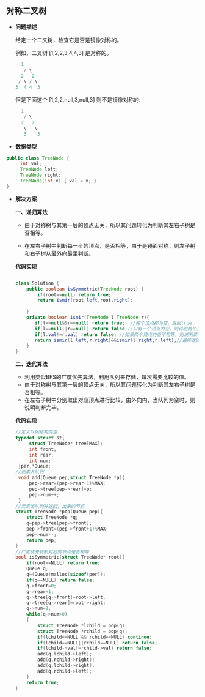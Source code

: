 ## 对称二叉树

- **问题描述**

  给定一个二叉树，检查它是否是镜像对称的。

  例如，二叉树 [1,2,2,3,4,4,3] 是对称的。

  ```c
  	1
     / \
    2   2
   / \ / \
  3  4 4  3
  ```

  但是下面这个 [1,2,2,null,3,null,3] 则不是镜像对称的:

  ```c
  	1
     / \
    2   2
     \   \
     3    3
  ```

- **数据类型**

```java
public class TreeNode {
     int val;
     TreeNode left;
     TreeNode right;
     TreeNode(int x) { val = x; }
}
```

- **解决方案**

  **一、递归算法**

  - 由于对称树与其第一层的顶点无关，所以其问题转化为判断其左右子树是否相等。

  - 在左右子树中判断每一步的顶点，是否相等，由于是镜面对称，则左子树和右子树从最外向最里判断。

  **代码实现**

  ```java
  
  class Solution {
      public boolean isSymmetric(TreeNode root) {
          if(root==null) return true;
          return ismir(root.left,root.right);
          
      }
      private boolean ismir(TreeNode l,TreeNode r){
         if(l==null&&r==null) return true;	//两个顶点都为空，返回true
         if(l==null||r==null) return false;//只有一个顶点为空，则说明两个顶点不一样，返回false
         if(l.val!=r.val) return false;	//如果两个顶点的值不相等，则说明其不对称返回false
         return ismir(l.left,r.right)&&ismir(l.right,r.left);//最终返回左子树和右子树是否相等
      }
  }
  ```

  **二、迭代算法**

  - 利用类似BFS的广度优先算法，利用队列来存储，每次需要比较的值。
  - 由于对称树与其第一层的顶点无关，所以其问题转化为判断其左右子树是否相等。
  - 在左右子树中分别取出对应顶点进行比较，由外向内，当队列为空时，则说明判断完毕。

  **代码实现**

  ```c
  //定义队列结构类型 
  typedef struct st{
       struct TreeNode* tree[MAX];
       int front;
       int rear;
       int num;
   }per,*Queue;
  //元素入队列
   void add(Queue pep,struct TreeNode *p){
       pep->rear=(pep->rear+1)%MAX;
       pep->tree[pep->rear]=p;
       pep->num++;
   }
  //元素出队列并返回，出来的节点
  struct TreeNode *pop(Queue pep){
      struct TreeNode *q;
      q=pep->tree[pep->front];
      pep->front=(pep->front+1)%MAX;
      pep->num--;
      return pep;
  }
  //广度优先判断对应的节点是否相等
  bool isSymmetric(struct TreeNode* root){
      if(root==NULL) return true;
      Queue q;
      q=(Queue)malloc(sizeof(per));
      if(q==NULL) return false;
      q->front=0;
      q->rear=1;
      q->tree[q->front]=root->left;
      q->tree[q->rear]=root->right;
      q->num=2;
      while(q->num>0)
      {
          struct TreeNode *lchild = pop(q);
          struct TreeNode *rchild = pop(q);
          if(lchild==NULL && rchild==NULL) continue;
          if(lchild==NULL||rchild==NULL) return false;
          if(lchild->val!=rchild->val) return false;
          add(q,lchild->left);
          add(q,rchild->right);
          add(q,lchild->right);
          add(q,rchild->left);
      }
      return true;
  }
  ```

  